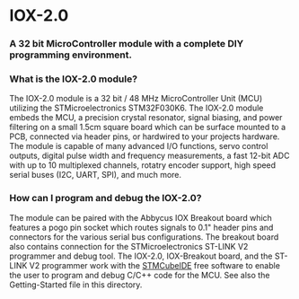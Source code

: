 # IOX-2.0
### A 32 bit MicroController module with a complete DIY programming environment. ###
### What is the IOX-2.0 module? ###
The IOX-2.0 module is a 32 bit / 48 MHz MicroController Unit (MCU) utilizing the STMicroelectronics STM32F030K6. The IOX-2.0 module embeds the MCU, a precision crystal resonator, signal biasing, and power filtering on a small 1.5cm square board which can be surface mounted to a PCB, connected via header pins, or hardwired to your projects hardware.
The module is capable of many advanced I/O functions, servo control outputs, digital pulse width and frequency measurements, a fast 12-bit ADC with up to 10 multiplexed channels, rotatry encoder support, high speed serial buses (I2C, UART, SPI), and much more.
### How can I program and debug the IOX-2.0? ###
The module can be paired with the Abbycus IOX Breakout board which features a pogo pin socket which routes signals to 0.1" header pins and connectors for the various serial bus configurations. The breakout board also contains connection for the STMicroelectronics ST-LINK V2 programmer and debug tool. 
The IOX-2.0, IOX-Breakout board, and the ST-LINK V2 programmer work with the [STMCubeIDE](https://www.st.com/en/development-tools/stm32cubeide.html) free software to enable the user to program and debug C/C++ code for the MCU.
See also the Getting-Started file in this directory.
